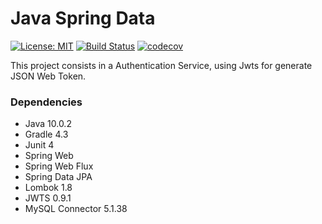# Java Spring Data
[![License: MIT](https://img.shields.io/badge/License-MIT-yellow.svg)](https://opensource.org/licenses/MIT)
[![Build Status](https://travis-ci.org/valandro/java-auth-spring.svg?branch=master)](https://travis-ci.org/valandro/java-auth-spring.svg?branch=master)
[![codecov](https://codecov.io/gh/valandro/java-auth-spring/branch/master/graph/badge.svg)](https://codecov.io/gh/valandro/java-auth-spring)

This project consists in a Authentication Service, using Jwts for generate JSON Web Token.


### Dependencies
 - Java     10.0.2
 - Gradle   4.3
 - Junit    4
 - Spring Web
 - Spring Web Flux
 - Spring Data JPA
 - Lombok   1.8
 - JWTS     0.9.1
 - MySQL Connector 5.1.38